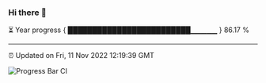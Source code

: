 ### Hi there 👋

⏳ Year progress { █████████████████████████▁▁▁▁▁ } 86.17 %

---

⏰ Updated on Fri, 11 Nov 2022 12:19:39 GMT

![Progress Bar CI](https://github.com/Shyam-Makwana/GitHub-Actions-Demo/workflows/Progress%20Bar%20CI/badge.svg)

